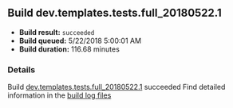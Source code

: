 ## Build dev.templates.tests.full_20180522.1
- **Build result:** `succeeded`
- **Build queued:** 5/22/2018 5:00:01 AM
- **Build duration:** 116.68 minutes
### Details
Build [dev.templates.tests.full_20180522.1](https://winappstudio.visualstudio.com/web/build.aspx?pcguid=a4ef43be-68ce-4195-a619-079b4d9834c2&builduri=vstfs%3a%2f%2f%2fBuild%2fBuild%2f25703) succeeded
Find detailed information in the [build log files](https://uwpctdiags.blob.core.windows.net/buildlogs/dev.templates.tests.full_20180522.1_logs.zip)
